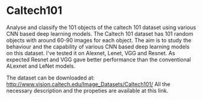 # Caltech101
Analyse and classify the 101 objects of the caltech 101 dataset using various CNN based deep learning models. The Caltech 101 dataset has 101 random objects with around 60-90 images for each object. The aim is to study the behaviour and the capability of various CNN based deep learning models on this dataset. I've tested it on Alexnet, Lenet, VGG and Resnet. As expected Resnet and VGG gave better performance than the conventional ALexnet and LeNet models.

The dataset can be downloaded at: http://www.vision.caltech.edu/Image_Datasets/Caltech101/
All the necessary description and the propeties are available at this link.

